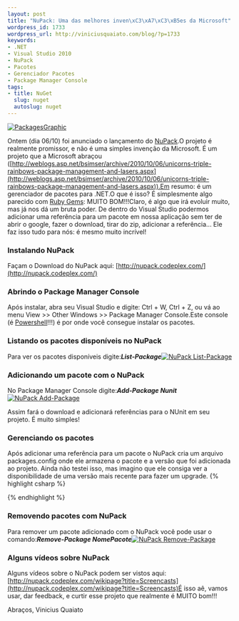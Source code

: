 ```yaml
---
layout: post
title: "NuPack: Uma das melhores inven\xC3\xA7\xC3\xB5es da Microsoft"
wordpress_id: 1733
wordpress_url: http://viniciusquaiato.com/blog/?p=1733
keywords:
- .NET
- Visual Studio 2010
- NuPack
- Pacotes
- Gerenciador Pacotes
- Package Manager Console
tags:
- title: NuGet
  slug: nuget
  autoslug: nuget
---
```



[![](http://viniciusquaiato.com/images_posts/PackagesGraphic-150x150.jpg "PackagesGraphic")](http://viniciusquaiato.com/images_posts/PackagesGraphic.jpg)

Ontem (dia 06/10) foi anunciado o lançamento do [NuPack](http://nupack.codeplex.com/).O projeto é realmente promissor, e não é uma simples invenção da Microsoft. É um projeto que a Microsoft abraçou ([http://weblogs.asp.net/bsimser/archive/2010/10/06/unicorns-triple-rainbows-package-management-and-lasers.aspx](http://weblogs.asp.net/bsimser/archive/2010/10/06/unicorns-triple-rainbows-package-management-and-lasers.aspx)).Em resumo: é um gerenciador de pacotes para .NET.O que é isso? É simplesmente algo parecido com [Ruby Gems](http://rubygems.org/): MUITO BOM!!!Claro, é algo que irá evoluir muito, mas já nos dá um bruta poder. De dentro do Visual Studio podermos adicionar uma referência para um pacote em nossa aplicação sem ter de abrir o google, fazer o download, tirar do zip, adicionar a referência... Ele faz isso tudo para nós: é mesmo muito incrível!

### Instalando NuPack
Façam o Download do NuPack aqui: [http://nupack.codeplex.com/](http://nupack.codeplex.com/)

### Abrindo o Package Manager Console
Após instalar, abra seu Visual Studio e digite: Ctrl + W, Ctrl + Z, ou vá ao menu View >> Other Windows >> Package Manager Console.Este console (é [Powershell](http://technet.microsoft.com/en-us/scriptcenter/powershell.aspx)!!!) é por onde você consegue instalar os pacotes.

### Listando os pacotes disponíveis no NuPack


Para ver os pacotes disponíveis digite:_**List-Package**_[![NuPack List-Package](http://viniciusquaiato.com/images_posts/List-Package-300x111.png "NuPack List-Package")](http://viniciusquaiato.com/images_posts/List-Package.png)



### Adicionando um pacote com o NuPack


No Package Manager Console digite:_**Add-Package Nunit**_[![NuPack Add-Package](http://viniciusquaiato.com/images_posts/Add-Package-300x300.png "NuPack Add-Package")](http://viniciusquaiato.com/images_posts/Add-Package.png)

Assim fará o download e adicionará referências para o NUnit em seu projeto. É muito simples!

### Gerenciando os pacotes
Após adicionar uma referência para um pacote o NuPack cria um arquivo packages.config onde ele armazena o pacote e a versão que foi adicionada ao projeto. Ainda não testei isso, mas imagino que ele consiga ver a disponibilidade de uma versão mais recente para fazer um upgrade.
{% highlight csharp %}
<?xml version="1.0" encoding="utf-8"?><packages>  <package id="NUnit" version="2.5.7.10213" /></packages>
{% endhighlight %}


### Removendo pacotes com NuPack


Para remover um pacote adicionado com o NuPack você pode usar o comando:_**Remove-Package NomePacote**_[![NuPack Remove-Package](http://viniciusquaiato.com/images_posts/Remove-Package-300x300.png "NuPack Remove-Package")](http://viniciusquaiato.com/images_posts/Remove-Package.png)



### Alguns vídeos sobre NuPack
Alguns vídeos sobre o NuPack podem ser vistos aqui: [http://nupack.codeplex.com/wikipage?title=Screencasts](http://nupack.codeplex.com/wikipage?title=Screencasts)É isso aê, vamos usar, dar feedback, e curtir esse projeto que realmente é MUITO bom!!!

Abraços,
Vinicius Quaiato
